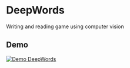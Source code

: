 # DeepWords
Writing and reading game using computer vision

## Demo

[![Demo DeepWords](https://gifs.com/gif/deepwords-mvp1-4Q30x7)](https://youtu.be/g93FenagEAM)
